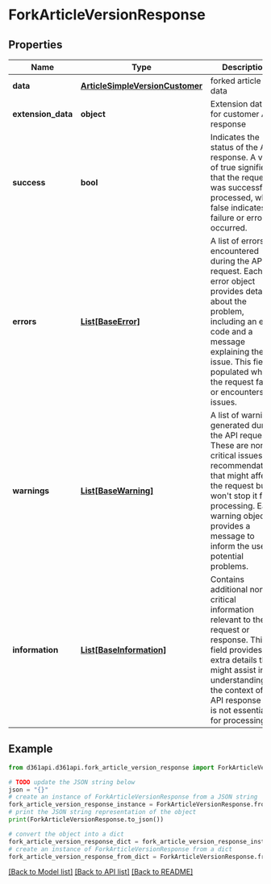 # ForkArticleVersionResponse


## Properties

Name | Type | Description | Notes
------------ | ------------- | ------------- | -------------
**data** | [**ArticleSimpleVersionCustomer**](ArticleSimpleVersionCustomer.md) | forked article data | [optional] 
**extension_data** | **object** | Extension data for customer API response | [optional] 
**success** | **bool** | Indicates the status of the API response. A value of true signifies that the request was successfully processed, while false indicates a failure or error occurred. | [optional] 
**errors** | [**List[BaseError]**](BaseError.md) | A list of errors encountered during the API request. Each error object provides details about the problem, including an error code and a message explaining the issue. This field is populated when the request fails or encounters issues. | [optional] 
**warnings** | [**List[BaseWarning]**](BaseWarning.md) | A list of warnings generated during the API request. These are non-critical issues or recommendations that might affect the request but won&#39;t stop it from processing. Each warning object provides a message to inform the user of potential problems. | [optional] 
**information** | [**List[BaseInformation]**](BaseInformation.md) | Contains additional non-critical information relevant to the request or response. This field provides extra details that might assist in understanding the context of the API response but is not essential for processing. | [optional] 

## Example

```python
from d361api.d361api.fork_article_version_response import ForkArticleVersionResponse

# TODO update the JSON string below
json = "{}"
# create an instance of ForkArticleVersionResponse from a JSON string
fork_article_version_response_instance = ForkArticleVersionResponse.from_json(json)
# print the JSON string representation of the object
print(ForkArticleVersionResponse.to_json())

# convert the object into a dict
fork_article_version_response_dict = fork_article_version_response_instance.to_dict()
# create an instance of ForkArticleVersionResponse from a dict
fork_article_version_response_from_dict = ForkArticleVersionResponse.from_dict(fork_article_version_response_dict)
```
[[Back to Model list]](../README.md#documentation-for-models) [[Back to API list]](../README.md#documentation-for-api-endpoints) [[Back to README]](../README.md)


